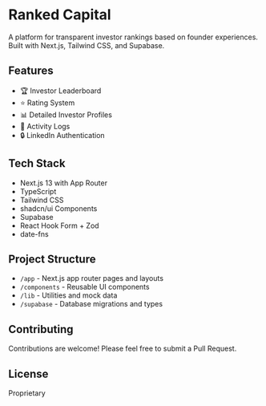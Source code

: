 # Ranked Capital

A platform for transparent investor rankings based on founder experiences. Built with Next.js, Tailwind CSS, and Supabase.

## Features

- 🏆 Investor Leaderboard
- ⭐ Rating System
- 📊 Detailed Investor Profiles
- 📝 Activity Logs
- 🔒 LinkedIn Authentication

## Tech Stack

- Next.js 13 with App Router
- TypeScript
- Tailwind CSS
- shadcn/ui Components
- Supabase
- React Hook Form + Zod
- date-fns

## Project Structure

- `/app` - Next.js app router pages and layouts
- `/components` - Reusable UI components
- `/lib` - Utilities and mock data
- `/supabase` - Database migrations and types

## Contributing

Contributions are welcome! Please feel free to submit a Pull Request.

## License

Proprietary